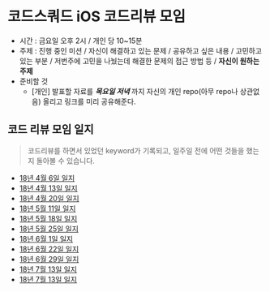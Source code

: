 # 코드스쿼드 iOS 코드리뷰 모임

- 시간 : 금요일 오후 2시 /  개인 당 10~15분
- 주제 : 진행 중인 미션 / 자신이 해결하고 있는 문제 / 공유하고 싶은 내용 / 고민하고 있는 부분 / 저번주에 고민을 나눴는데 해결한 문제의 접근 방법 등 / __자신이 원하는 주제__
- 준비할 것
	- [개인] 발표할 자료를 ___목요일 저녁___ 까지 자신의 개인 repo(아무 repo나 상관없음) 올리고 링크를 미리 공유해준다.


## 코드 리뷰 모임 일지

> 코드리뷰를 하면서 있었던 keyword가 기록되고, 일주일 전에 어떤 것들을 했는지 돌아볼 수 있습니다.

* [18년 4월 6일 일지](ReviewDiary/180406_diary.md)
* [18년 4월 13일 일지](ReviewDiary/180413_diary.md)
* [18년 4월 20일 일지](ReviewDiary/180420_diary.md)
* [18년 5월 11일 일지](ReviewDiary/180511_diary.md)
* [18년 5월 18일 일지](ReviewDiary/180518_diary.md)
* [18년 5월 25일 일지](ReviewDiary/180528_diary.md)
* [18년 6월 1일 일지](ReviewDiary/180601_diary.md)
* [18년 6월 22일 일지](ReviewDiary/180622_diary.md)
* [18년 6월 29일 일지](ReviewDiary/180629_diary.md)
* [18년 7월 13일 일지](ReviewDiary/180713_diary.md)
* [18년 7월 13일 일지](ReviewDiary/181005_diary.md.md)
